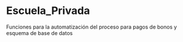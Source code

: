 # Escuela_Privada
Funciones para la automatización del proceso para pagos de bonos y esquema de base de datos
